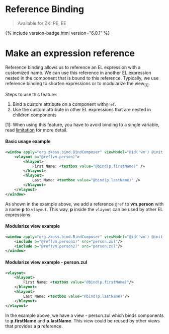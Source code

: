 # Reference Binding

> Available for ZK: PE, EE

{% include version-badge.html version="6.0.1" %}

Make an expression reference
============================
Reference binding allows us to reference an EL expression with a customized name. We can use this reference in another EL expression nested in the component that is bound to this reference. Typically, we use reference binding to shorten expressions or to modularize the view<sub>[1]</sub>.

Steps to use this feature:
1.  Bind a custom attribute on a component with`@ref`.
2.  Use the custom attribute in other EL expressions that are nested in children components

[1]: When using this feature, you have to avoid binding to a single variable, read [limitation](./property_binding#limitation) for more detail.

#### Basic usage example
```xml
<window apply="org.zkoss.bind.BindComposer" viewModel="@id('vm') @init('foo.MyVM')">
    <vlayout p="@ref(vm.person)">
        <hlayout>
            First Name: <textbox value="@bind(p.firstName)" />
        </hlayout>
        <hlayout>
            Last Name: <textbox value="@bind(p.lastName)" />
        </hlayout>
    </vlayout>
</window>
```
As shown in the example above, we add a reference `@ref` to **vm.person** with a name **p** to `vlayout`. This way, **p** inside the `vlayout` can be used by other EL expressions.

#### Modularize view example
```xml
<window apply="org.zkoss.bind.BindComposer" viewModel="@id('vm') @init('foo.MyVM')">
    <include p="@ref(vm.person1)" src="person.zul"/>
    <include p="@ref(vm.person2)" src="person.zul"/>
</window>
```

#### Modularize view example - person.zul
```xml
<vlayout>
    <hlayout>
        First Name: <textbox value="@bind(p.firstName)"/>
    </hlayout>
    <hlayout>
        Last Name: <textbox value="@bind(p.lastName)"/>
    </hlayout>
</vlayout>
```
In the example above, we have a view - person.zul which binds components to **p.firstName** and **p.lastName**. This view could be reused by other views that provides a **p** reference.

